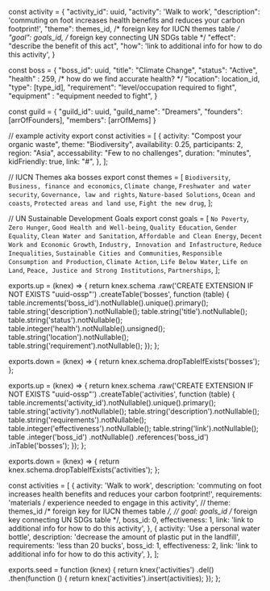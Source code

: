 const activity = {
  "activity_id": uuid,
  "activity": 'Walk to work',
  "description": 'commuting on foot increases health benefits and reduces your carbon footprint!',
  "theme": themes_id, /* foreign key for IUCN themes table */
  "goal": goals_id, /* foreign key connecting UN SDGs table */
  "effect": "describe the benefit of this act",
  "how": 'link to additional info for how to do this activity',
}

const boss = {
  "boss_id": uuid,
  "title": "Climate Change",
  "status": "Active",
  "health" : 259, /* how do we find accurate health? */
  "location": location_id,
  "type": [type_id],
  "requirement": "level/occupation required to fight",
  "equipment" : "equipment needed to fight",
}

const guild = {
  "guild_id": uuid,
  "guild_name": "Dreamers",
  "founders": [arrOfFounders],
  "members": [arrOfMems]
}

// example activity
export const activities = [
  {
    activity: "Compost your organic waste",
    theme: "Biodiversity",
    availability: 0.25,
    participants: 2,
    region: "Asia",
    accessability: "Few to no challenges",
    duration: "minutes",
    kidFriendly: true,
    link: "#",
  },
];

// IUCN Themes aka bosses
export const themes = [
  `Biodiversity`,
  `Business, finance and economics`,
  `Climate change`,
  `Freshwater and water security`,
  `Governance, law and rights`,
  `Nature-based Solutions`,
  `Ocean and coasts`,
  `Protected areas and land use`,
  `Fight the new drug`,
];

// UN Sustainable Development Goals
export const goals = [
  `No Poverty`,
  `Zero Hunger`,
  `Good Health and Well-being`,
  `Quality Education`,
  `Gender Equality`,
  `Clean Water and Sanitation`,
  `Affordable and Clean Energy`,
  `Decent Work and Economic Growth`,
  `Industry, Innovation and Infastructure`,
  `Reduce Inequalities`,
  `Sustainable Cities and Communities`,
  `Responsible Consumption and Production`,
  `Climate Action`,
  `Life Below Water`,
  `Life on Land`,
  `Peace, Justice and Strong Institutions`,
  `Partnerships`,
];


exports.up = (knex) => {
  return knex.schema
    .raw('CREATE EXTENSION IF NOT EXISTS "uuid-ossp"')
    .createTable('bosses', function (table) {
      table.increments('boss_id').notNullable().unique().primary();
      table.string('description').notNullable();
      table.string('title').notNullable();
      table.string('status').notNullable();
      table.integer('health').notNullable().unsigned();
      table.string('location').notNullable();
      table.string('requirement').notNullable();
    });
};

exports.down = (knex) => {
  return knex.schema.dropTableIfExists('bosses');
};


exports.up = (knex) => {
  return knex.schema
    .raw('CREATE EXTENSION IF NOT EXISTS "uuid-ossp"')
    .createTable('activities', function (table) {
      table.increments('activity_id').notNullable().unique().primary();
      table.string('activity').notNullable();
      table.string('description').notNullable();
      table.string('requirements').notNullable();
      table.integer('effectiveness').notNullable();
      table.string('link').notNullable();
      table
        .integer('boss_id')
        .notNullable()
        .references('boss_id')
        .inTable('bosses');
    });
};

exports.down = (knex) => {
  return knex.schema.dropTableIfExists('activities');
};


const activities = [
  {
    activity: 'Walk to work',
    description: 'commuting on foot increases health benefits and reduces your carbon footprint!',
    requirements: 'materials / experience needed to engage in this activity',
    // theme: themes_id /* foreign key for IUCN themes table */,
    // goal: goals_id /* foreign key connecting UN SDGs table */,
    boss_id: 0,
    effectiveness: 1,
    link: 'link to additional info for how to do this activity',
  },
  {
    activity: 'Use a personal water bottle',
    description: 'decrease the amount of plastic put in the landfill',
    requirements: 'less than 20 bucks',
    boss_id: 1,
    effectiveness: 2,
    link: 'link to additional info for how to do this activity',
  },
];

exports.seed = function (knex) {
  return knex('activities')
    .del()
    .then(function () {
      return knex('activities').insert(activities);
    });
};
